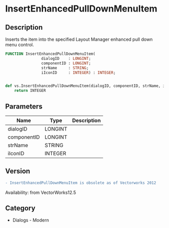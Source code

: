 # InsertEnhancedPullDownMenuItem

## Description
Inserts the item into the specified Layout Manager enhanced pull down menu control.

```pascal
FUNCTION InsertEnhancedPullDownMenuItem(
				dialogID    : LONGINT;
				componentID : LONGINT;
				strName     : STRING;
				iIconID     : INTEGER) : INTEGER;
```

```python

def vs.InsertEnhancedPullDownMenuItem(dialogID, componentID, strName, iIconID):
    return INTEGER
```

## Parameters
|Name|Type|Description|
|---|---|---|
|dialogID|LONGINT||
|componentID|LONGINT||
|strName|STRING||
|iIconID|INTEGER||

## Version
```diff
- InsertEnhancedPullDownMenuItem is obsolete as of Vectorworks 2012
```

Availability: from VectorWorks12.5
## Category
* Dialogs - Modern

